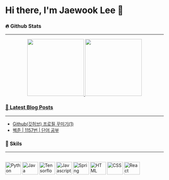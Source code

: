 <!-- ./REAME.md -->
# Hi there, I'm Jaewook Lee 👋 
### 🔥 Github Stats
---
<div align="center">
  <a href="https://github.com/lee-jaewook">
  <img height="180em" src="https://github-readme-stats.vercel.app/api?username=lee-jaewook&show_icons=true&theme=dracula&include_all_commits=true&count_private=true"/>
  <img height="180em" src="https://github-readme-stats.vercel.app/api/top-langs/?username=lee-jaewook&layout=compact&langs_count=7&theme=dracula"/>
</div>
  
### 📕 Latest Blog Posts
---
<!-- BLOG-POST-LIST:START -->
- [Github&lpar;깃허브&rpar; 프로필 꾸미기&lpar;1&rpar;](https://lee-jaewook.github.io/2022/03/11/git_profile_1.html)
- [벡준 | 1157번 | 단어 공부](https://lee-jaewook.github.io/2022/03/10/bjoon_1157.html)
<!-- BLOG-POST-LIST:END -->

  
### 💪 Skils
---
<div style="display: inline_block"><br>
  <img align="center" alt="Python" height="40" width="50" src="https://cdn.jsdelivr.net/gh/devicons/devicon/icons/python/python-original.svg">
  <img align="center" alt="Java" height="40" width="50" src="https://cdn.jsdelivr.net/gh/devicons/devicon/icons/java/java-original.svg">
  <img align="center" alt="Tensorflow" height="40" width="50" src="https://cdn.jsdelivr.net/gh/devicons/devicon/icons/tensorflow/tensorflow-original.svg">
  <img align="center" alt="Javascript" height="40" width="50" src="https://cdn.jsdelivr.net/gh/devicons/devicon/icons/javascript/javascript-original.svg">
  <img align="center" alt="Spring" height="40" width="50" src="https://cdn.jsdelivr.net/gh/devicons/devicon/icons/spring/spring-original.svg">
  <img align="center" alt="HTML" height="40" width="50" src="https://cdn.jsdelivr.net/gh/devicons/devicon/icons/html5/html5-original.svg">
  <img align="center" alt="CSS" height="40" width="50" src="https://cdn.jsdelivr.net/gh/devicons/devicon/icons/css3/css3-original.svg">
  <img align="center" alt="React" height="40" width="50" src="https://cdn.jsdelivr.net/gh/devicons/devicon/icons/react/react-original.svg">
</div>


